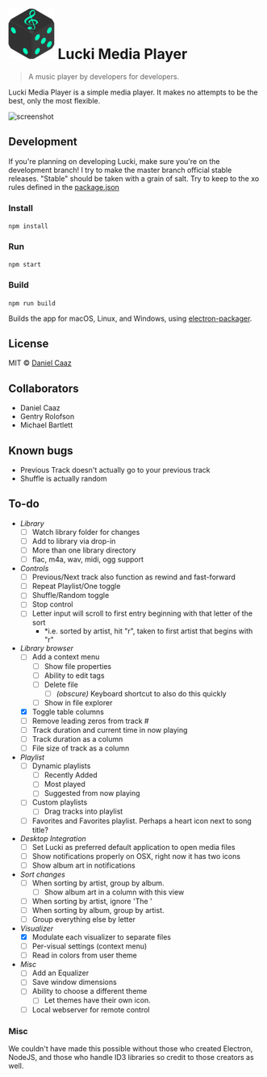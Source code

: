 # ![logo](assets/icon-small.png) Lucki Media Player

> A music player by developers for developers.

Lucki Media Player is a simple media player. It makes no attempts to be the best, only the most flexible.

![screenshot](https://dl.dropboxusercontent.com/u/9305622/KEEP/Dev/lucki.png "Screenshot")

## Development
If you're planning on developing Lucki, make sure you're on the development branch! I try to make the master branch official stable releases. "Stable" should be taken with a grain of salt.
Try to keep to the xo rules defined in the [package.json](package.json)

### Install
`npm install`

### Run
`npm start`

### Build
`npm run build`

Builds the app for macOS, Linux, and Windows, using [electron-packager](https://github.com/electron-userland/electron-packager).

## License
MIT © [Daniel Caaz](https://caaz.me)

## Collaborators
- Daniel Caaz
- Gentry Rolofson  
- Michael Bartlett  

## Known bugs

  - Previous Track doesn't actually go to your previous track
  - Shuffle is actually random

## To-do

- *Library*
  - [ ] Watch library folder for changes
  - [ ] Add to library via drop-in
  - [ ] More than one library directory
  - [ ] flac, m4a, wav, midi, ogg support
- *Controls*
  - [ ] Previous/Next track also function as rewind and fast-forward
  - [ ] Repeat Playlist/One toggle
  - [ ] Shuffle/Random toggle
  - [ ] Stop control
  - [ ] Letter input will scroll to first entry beginning with that letter of the sort
    - *i.e. sorted by artist, hit "r", taken to first artist that begins with "r"
- *Library browser*
  - [ ] Add a context menu
    - [ ] Show file properties
    - [ ] Ability to edit tags
    - [ ] Delete file
      - [ ] *(obscure)* Keyboard shortcut to also do this quickly
    - [ ] Show in file explorer
  - [x] Toggle table columns
  - [ ] Remove leading zeros from track #
  - [ ] Track duration and current time in now playing
  - [ ] Track duration as a column
  - [ ] File size of track as a column
- *Playlist*
  - [ ] Dynamic playlists
    - [ ] Recently Added
    - [ ] Most played
    - [ ] Suggested from now playing
  - [ ] Custom playlists
    - [ ] Drag tracks into playlist
  - [ ] Favorites and Favorites playlist. Perhaps a heart icon next to song title?
- *Desktop Integration*
  - [ ] Set Lucki as preferred default application to open media files
  - [ ] Show notifications properly on OSX, right now it has two icons
  - [ ] Show album art in notifications
- *Sort changes*
  - [ ] When sorting by artist, group by album.
    - [ ] Show album art in a column with this view
  - [ ] When sorting by artist, ignore 'The '
  - [ ] When sorting by album, group by artist.
  - [ ] Group everything else by letter
- *Visualizer*
  - [x] Modulate each visualizer to separate files
  - [ ] Per-visual settings (context menu)
  - [ ] Read in colors from user theme
- *Misc*
  - [ ] Add an Equalizer
  - [ ] Save window dimensions
  - [ ] Ability to choose a different theme
    - [ ] Let themes have their own icon.
  - [ ] Local webserver for remote control

### Misc
We couldn't have made this possible without those who created Electron, NodeJS, and those who handle ID3 libraries so credit to those creators as well.

